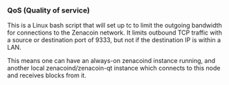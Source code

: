 ### QoS (Quality of service) ###

This is a Linux bash script that will set up tc to limit the outgoing bandwidth for connections to the Zenacoin network. It limits outbound TCP traffic with a source or destination port of 9333, but not if the destination IP is within a LAN.

This means one can have an always-on zenacoind instance running, and another local zenacoind/zenacoin-qt instance which connects to this node and receives blocks from it.

